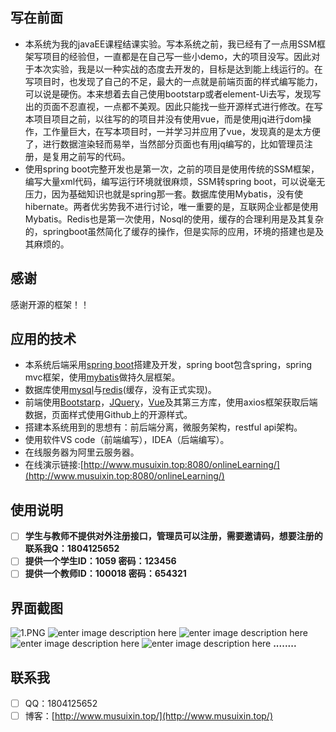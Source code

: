 ## 写在前面
 - 本系统为我的javaEE课程结课实验。写本系统之前，我已经有了一点用SSM框架写项目的经验但，一直都是在自己写一些小demo，大的项目没写。因此对于本次实验，我是以一种实战的态度去开发的，目标是达到能上线运行的。在写项目时，也发现了自己的不足，最大的一点就是前端页面的样式编写能力，可以说是硬伤。本来想着去自己使用bootstarp或者element-Ui去写，发现写出的页面不忍直视，一点都不美观。因此只能找一些开源样式进行修改。在写本项目项目之前，以往写的的项目并没有使用vue，而是使用jq进行dom操作，工作量巨大，在写本项目时，一并学习并应用了vue，发现真的是太方便了，进行数据渲染轻而易举，当然部分页面也有用jq编写的，比如管理员注册，是复用之前写的代码。
 - 使用spring boot完整开发也是第一次，之前的项目是使用传统的SSM框架，编写大量xml代码，编写运行环境就很麻烦，SSM转spring boot，可以说毫无压力，因为基础知识也就是spring那一套。数据库使用Mybatis，没有使hibernate。两者优劣势我不进行讨论，唯一重要的是，互联网企业都是使用Mybatis。Redis也是第一次使用，Nosql的使用，缓存的合理利用是及其复杂的，springboot虽然简化了缓存的操作，但是实际的应用，环境的搭建也是及其麻烦的。

## 感谢
感谢开源的框架！！

## 应用的技术
 - 本系统后端采用[spring boot](https://spring.io/projects/spring-boot)搭建及开发，spring boot包含spring，spring
   mvc框架，使用[mybatis](http://www.mybatis.org/mybatis-3/zh/index.html)做持久层框架。
 - 数据库使用[mysql](https://www.mysql.com/cn/)与[redis](https://redis.io/)(缓存，没有正式实现)。
 - 前端使用[Bootstarp](https://getbootstrap.com/)，[JQuery](https://jquery.com/)，[Vue](https://cn.vuejs.org/index.html)及其第三方库，使用axios框架获取后端数据，页面样式使用Github上的开源样式。
 - 搭建本系统用到的思想有：前后端分离，微服务架构，restful api架构。
 - 使用软件VS code（前端编写），IDEA（后端编写）。
 - 在线服务器为阿里云服务器。
 - 在线演示链接:[http://www.musuixin.top:8080/onlineLearning/](http://www.musuixin.top:8080/onlineLearning/)
 

## 使用说明

 - [ ] **学生与教师不提供对外注册接口，管理员可以注册，需要邀请码，想要注册的联系我Q：1804125652**
 - [ ] **提供一个学生ID：1059 密码：123456**
 - [ ] **提供一个教师ID：100018 密码：654321**
## 界面截图
![1.PNG](https://github.com/musuixin/Online-Learning/blob/master/%E6%88%AA%E5%9B%BE/1.PNG)
![enter image description here](https://github.com/musuixin/Online-Learning/blob/master/%E6%88%AA%E5%9B%BE/2.PNG)
![enter image description here](https://github.com/musuixin/Online-Learning/blob/master/%E6%88%AA%E5%9B%BE/3.PNG)
![enter image description here](https://github.com/musuixin/Online-Learning/blob/master/%E6%88%AA%E5%9B%BE/4.PNG)
![enter image description here](https://github.com/musuixin/Online-Learning/blob/master/%E6%88%AA%E5%9B%BE/5.PNG)
**........**

## 联系我

 - [ ] QQ：1804125652
 - [ ] 博客：[http://www.musuixin.top/](http://www.musuixin.top/)
